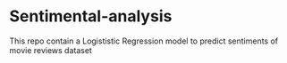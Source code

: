 # Sentimental-analysis
This repo contain a Logististic Regression model to predict sentiments of movie reviews dataset 
